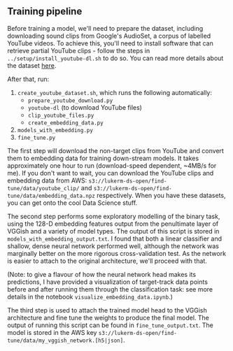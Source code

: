 ## Training pipeline

Before training a model, we'll need to prepare the dataset, including downloading sound clips from Google's AudioSet, a corpus of labelled YouTube videos. 
To achieve this, you'll need to install software that can retrieve partial YouTube clips - follow the steps in `../setup/install_youtube-dl.sh` to do so. 
You can read more details about the dataset [here](https://ai.google/research/pubs/pub45857).

After that, run:

1. `create_youtube_dataset.sh`, which runs the following automatically: 
	* `prepare_youtube_download.py`
	* `youtube-dl` (to download YouTube files)
	* `clip_youtube_files.py`
	* `create_embedding_data.py`
2. `models_with_embedding.py` 
3. `fine_tune.py`

The first step will download the non-target clips from YouTube and convert them to embedding data for training down-stream models. It takes approximately 
one hour to run (download-speed dependent, ~4MB/s for me). If you don't want to wait, you can download the YouTube clips and embedding data from AWS: 
`s3://lukerm-ds-open/find-tune/data/youtube_clip/` and `s3://lukerm-ds-open/find-tune/data/embedding_data.npz` respectively. When you have these datasets, 
you can get onto the cool Data Science stuff.

The second step performs some exploratory modelling of the binary task, using the 128-D embedding features output from the penultimate layer of VGGish
and a variety of model types. The output of this script is stored in `models_with_embedding_output.txt`. I found that both a linear classifier and 
shallow, dense neural network performed well, although the network was marginally better on the more rigorous cross-validation test. As the network 
is easier to attach to the original architecture, we'll proceed with that. 

(Note: to give a flavour of how the neural network head makes its predictions, I have provided a visualization of target-track data points before and
after running them through the classification task: see more details in the notebook `visualize_embedding_data.ipynb`.)

The third step is used to attach the trained model head to the VGGish architecture and fine tune the weights to produce the final model. The output of running
this script can be found in `fine_tune_output.txt`. The model is stored in the AWS key `s3://lukerm-ds-open/find-tune/data/my_vggish_network.[h5|json]`.
